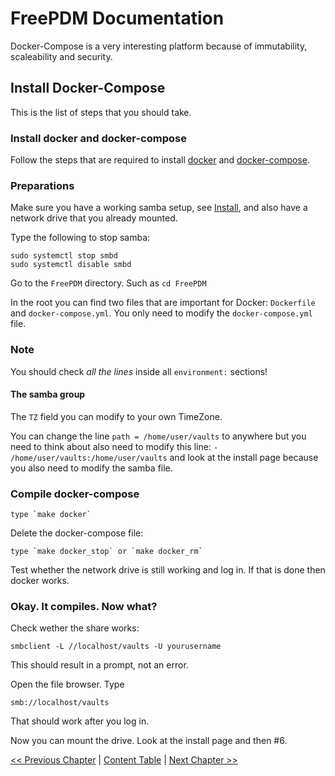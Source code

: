 # FreePDM Documentation
Docker-Compose is a very interesting platform because of immutability, scaleability and security.

## Install Docker-Compose

This is the list of steps that you should take.

### Install docker and docker-compose
Follow the steps that are required to install [docker](https://docs.docker.com/engine/install/) and [docker-compose](https://docs.docker.com/compose/install/).

### Preparations
Make sure you have a working samba setup, see [Install](Install.md), and also have a network drive that you already mounted.

Type the following to stop samba:
```
sudo systemctl stop smbd
sudo systemctl disable smbd
```
Go to the `FreePDM` directory. Such as `cd FreePDM`

In the root you can find two files that are important for Docker: `Dockerfile` and `docker-compose.yml`. You only need to modify the `docker-compose.yml` file.

### Note

You should check *all the lines* inside all `environment:` sections!

#### The samba group

The `TZ` field you can modify to your own TimeZone. 

You can change the line `path = /home/user/vaults` to anywhere but you need to think about also need to modify this line:
`- /home/user/vaults:/home/user/vaults`
and look at the install page because you also need to modify the samba file.

### Compile docker-compose
```
type `make docker`
```

Delete the docker-compose file:
```
type `make docker_stop` or `make docker_rm`
```

Test whether the network drive is still working and log in. If that is done then docker works.

### Okay. It compiles. Now what?
Check wether the share works:
```
smbclient -L //localhost/vaults -U yourusername
```
This should result in a prompt, not an error.

Open the file browser. Type
```
smb://localhost/vaults
```
That should work after you log in.

Now you can mount the drive. Look at the install page and then #6.

[<< Previous Chapter](Install.md) | [Content Table](README.md) | [Next Chapter >>](SetupVirtualServer.md)
